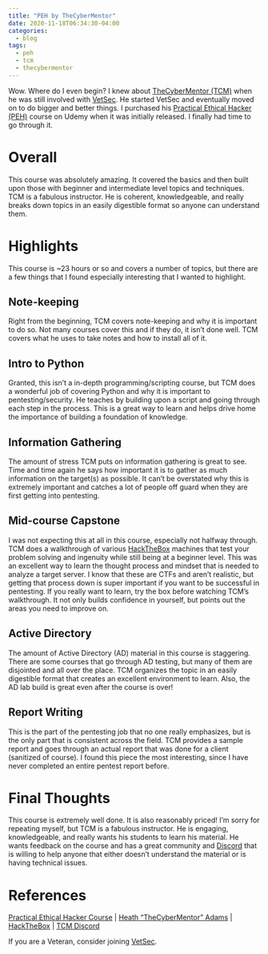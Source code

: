 ```yaml
---
title: "PEH by TheCyberMentor"
date: 2020-11-18T06:34:30-04:00
categories:
  - blog
tags:
  - peh
  - tcm
  - thecybermentor
---
```


Wow. Where do I even begin? I knew about [TheCyberMentor (TCM)][tcm] when he was still involved with [VetSec][vetsec]. He started VetSec and eventually moved on to do bigger and better things. I purchased his [Practical Ethical Hacker (PEH)][peh-course] course on Udemy when it was initially released. I finally had time to go through it.

# Overall
This course was absolutely amazing. It covered the basics and then built upon those with beginner and intermediate level topics and techniques. TCM is a fabulous instructor. He is coherent, knowledgeable, and really breaks down topics in an easily digestible format so anyone can understand them.

# Highlights
This course is ~23 hours or so and covers a number of topics, but there are a few things that I found especially interesting that I wanted to highlight.

## Note-keeping
Right from the beginning, TCM covers note-keeping and why it is important to do so. Not many courses cover this and if they do, it isn’t done well. TCM covers what he uses to take notes and how to install all of it.

## Intro to Python
Granted, this isn’t a in-depth programming/scripting course, but TCM does a wonderful job of covering Python and why it is important to pentesting/security. He teaches by building upon a script and going through each step in the process. This is a great way to learn and helps drive home the importance of building a foundation of knowledge.

## Information Gathering
The amount of stress TCM puts on information gathering is great to see. Time and time again he says how important it is to gather as much information on the target(s) as possible. It can’t be overstated why this is extremely important and catches a lot of people off guard when they are first getting into pentesting.

## Mid-course Capstone
I was not expecting this at all in this course, especially not halfway through. TCM does a walkthrough of various [HackTheBox][htb] machines that test your problem solving and ingenuity while still being at a beginner level. This was an excellent way to learn the thought process and mindset that is needed to analyze a target server. I know that these are CTFs and aren’t realistic, but getting that process down is super important if you want to be successful in pentesting. If you really want to learn, try the box before watching TCM’s walkthrough. It not only builds confidence in yourself, but points out the areas you need to improve on.

## Active Directory
The amount of Active Directory (AD) material in this course is staggering. There are some courses that go through AD testing, but many of them are disjointed and all over the place. TCM organizes the topic in an easily digestible format that creates an excellent environment to learn. Also, the AD lab build is great even after the course is over!

## Report Writing
This is the part of the pentesting job that no one really emphasizes, but is the only part that is consistent across the field. TCM provides a sample report and goes through an actual report that was done for a client (sanitized of course). I found this piece the most interesting, since I have never completed an entire pentest report before.

# Final Thoughts
This course is extremely well done. It is also reasonably priced! I’m sorry for repeating myself, but TCM is a fabulous instructor. He is engaging, knowledgeable, and really wants his students to learn his material. He wants feedback on the course and has a great community and [Discord][discord-tcm] that is willing to help anyone that either doesn’t understand the material or is having technical issues.

# References
[Practical Ethical Hacker Course][peh-course] | [Heath “TheCyberMentor” Adams][tcm] | [HackTheBox][htb] | [TCM Discord][discord-tcm]

If you are a Veteran, consider joining [VetSec][vetsec].

[tcm]: https://x.com/thecybermentor
[vetsec]: https://vetsec.org
[htb]: https://www.hackthebox.com
[discord-tcm]: https://tcm-sec.com/discord/
[peh-course]: https://academy.tcm-sec.com/p/practical-ethical-hacking-the-complete-course